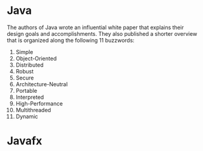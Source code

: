 # Java
The authors of Java wrote an influential white paper that explains their
design goals and accomplishments. They also published a shorter overview
that is organized along the following 11 buzzwords:
1. Simple
2. Object-Oriented
3. Distributed
4. Robust
5. Secure
6. Architecture-Neutral
7. Portable
8. Interpreted
9. High-Performance
10. Multithreaded
11. Dynamic



# Javafx

